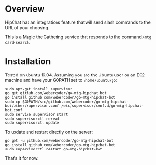 # Overview

HipChat has an integrations feature that will send slash commands to the URL of
your choosing.

This is a Magic the Gathering service that responds to the command `/mtg card-search`.

# Installation

Tested on ubuntu 16.04. Assuming you are the Ubuntu user on an EC2 machine and have
your GOPATH set to `/home/ubuntu/go`:

```
sudo apt-get install supervisor
go get github.com/webercoder/go-mtg-hipchat-bot
go install github.com/webercoder/go-mtg-hipchat-bot
sudo cp $GOPATH/src/github.com/webercoder/go-mtg-hipchat-bot/other/supervisor.conf /etc/supervisor/conf.d/go-mtg-hipchat-bot.conf
sudo service supervisor start
sudo supervisorctl reread
sudo supervisorctl update
```

To update and restart directly on the server:

```
go get -u github.com/webercoder/go-mtg-hipchat-bot
go install github.com/webercoder/go-mtg-hipchat-bot
sudo supervisorctl restart go-mtg-hipchat-bot
```

That's it for now.
